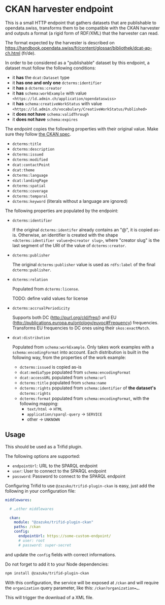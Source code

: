 # CKAN harvester endpoint

This is a small HTTP endpoint that gathers datasets that are publishable to
opendata.swiss, transforms them to be compatible with the CKAN harvester and
outputs a format (a rigid form of RDF/XML) that the harvester can read.

The format expected by the harvester is described on
https://handbook.opendata.swiss/fr/content/glossar/bibliothek/dcat-ap-ch.html (fr/de).

In order to be considered as a "publishable" dataset by this endpoint, a
dataset must follow the following conditions:

- it **has** the `dcat:Dataset` type
- it **has one and only one** `dcterms:identifier`
- it **has** a `dcterms:creator`
- it **has** `schema:workExample` with value `<https://ld.admin.ch/application/opendataswiss>`
- it **has** `schema:creativeWorkStatus` with value `<https://ld.admin.ch/vocabulary/CreativeWorkStatus/Published>`
- it **does not have** `schema:validThrough`
- it **does not have** `schema:expires`

The endpoint copies the following properties with their original value.
Make sure they follow [the CKAN spec](https://handbook.opendata.swiss/fr/content/glossar/bibliothek/dcat-ap-ch.html).

- `dcterms:title`
- `dcterms:description`
- `dcterms:issued`
- `dcterms:modified`
- `dcat:contactPoint`
- `dcat:theme`
- `dcterms:language`
- `dcat:landingPage`
- `dcterms:spatial`
- `dcterms:coverage`
- `dcterms:temporal`
- `dcterms:keyword` (literals without a language are ignored)

The following properties are populated by the endpoint:

- `dcterms:identifier`

  If the original `dcterms:identifer` already contains an "@", it is copied
  as-is. Otherwise, an identifier is created with the shape
  `<dcterms:identifier value>@<creator slug>`, where "creator slug" is
  the last segment of the URI of the value of `dcterms:creator`.

- `dcterms:publisher`

  The original `dcterms:publisher` value is used as `rdfs:label` of the
  final `dcterms:publisher`.

- `dcterms:relation`

  Populated from `dcterms:license`.

  TODO: define valid values for license

- `dcterms:accrualPeriodicity`

  Supports both DC (http://purl.org/cld/freq/) and EU
  (http://publications.europa.eu/ontology/euvoc#Frequency) frequencies.
  Transforms EU frequencies to DC ones using their `skos:exactMatch`.

- `dcat:distribution`

  Populated from `schema:workExample`.
  Only takes work examples with a `schema:encodingFormat` into account.
  Each distribution is built in the following way, from the properties of the work example:

  - `dcterms:issued` is copied as-is
  - `dcat:mediaType` populated from `schema:encodingFormat`
  - `dcat:accessURL` populated from `schema:url`
  - `dcterms:title` populated from `schema:name`
  - `dcterms:rights` populated from `schema:identifier` of **the dataset's** `dcterms:rights`
  - `dcterms:format` populated from `schema:encodingFormat`, with the following mapping:
    - `text/html` -> `HTML`
    - `application/sparql-query` -> `SERVICE`
    - other -> `UNKNOWN`

## Usage

This should be used as a Trifid plugin.

The following options are supported:

- `endpointUrl`: URL to the SPARQL endpoint
- `user`: User to connect to the SPARQL endpoint
- `password`: Password to connect to the SPARQL endpoint

Configuring Trifid to use `@zazuko/trifid-plugin-ckan` is easy, just add the following in your configuration file:

```yaml
middlewares:

  # …other middlewares

  ckan:
    module: "@zazuko/trifid-plugin-ckan"
    paths: /ckan
    config:
      endpointUrl: https://some-custom-endpoint/
      # user: root
      # password: super-secret
```

and update the `config` fields with correct informations.

Do not forget to add it to your Node dependencies:

```sh
npm install @zazuko/trifid-plugin-ckan
```

With this configuration, the service will be exposed at `/ckan` and will require the `organization` query parameter, like this: `/ckan?organization=…`.

This will trigger the download of a XML file.
